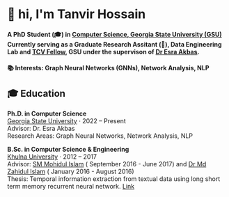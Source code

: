 # 👋 hi, I'm Tanvir Hossain

####  A **PhD Student** (🎓) in [Computer Science, Georgia State University (GSU)](https://csds.gsu.edu/) Currently serving as a  **Graduate Research Assitant** (🔬), Data Engineering Lab and [TCV Fellow](https://tcv.gsu.edu/), GSU  under the supervison of [Dr Esra Akbas](https://cas.gsu.edu/profile/esra-akbas/). 
#### 📚 **Interests**: Graph Neural Networks (GNNs), Network Analysis, NLP

## 🎓 Education

**Ph.D. in Computer Science**  
[Georgia State University](https://www.gsu.edu/) · 2022 – Present  
Advisor: Dr. Esra Akbas  
Research Areas: Graph Neural Networks, Network Analysis, NLP

**B.Sc. in Computer Science & Engineering**  
[Khulna University]([https://www.du.ac.bd/](https://ku.ac.bd/)) · 2012 – 2017   
Advisor: [SM Mohidul Islam](https://scholar.google.com/citations?user=Y-Hw7KUAAAAJ&hl=en) ( September 2016 - June 2017) and [Dr Md Zahidul Islam](https://scholar.google.com/citations?view_op=list_works&hl=en&hl=en&user=WpBYmZgAAAAJ) ( January 2016 - August 2016)  
Thesis: Temporal information extraction from textual data using long short term memory recurrent neural network. [Link](https://www.researchgate.net/profile/Tanvir-Hossain-17/publication/345742017_Temporal_Information_Extraction_from_Textual_Data_using_Long_Short-term_Memory_Recurrent_Neural_Network/links/5fac38cfa6fdcc9389aae524/Temporal-Information-Extraction-from-Textual-Data-using-Long-Short-term-Memory-Recurrent-Neural-Network.pdf)


<!--
**TanvirKu/TanvirKu** is a ✨ _special_ ✨ repository because its `README.md` (this file) appears on your GitHub profile.

Here are some ideas to get you started:

- 🔭 I’m currently working on ...
- 🌱 I’m currently learning ...
- 👯 I’m looking to collaborate on ...
- 🤔 I’m looking for help with ...
- 💬 Ask me about ...
- 📫 How to reach me: ...
- 😄 Pronouns: ...
- ⚡ Fun fact: ...
-->
